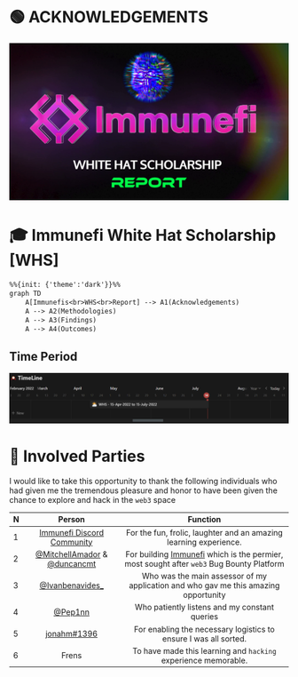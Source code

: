 # 🟢 ACKNOWLEDGEMENTS

<p align="center">
<a href="https://twitter.com/m0ham3dxx" target="_blank">
<img src="./img/whsp.png">
</a>
</p>

# 🎓 Immunefi White Hat Scholarship [WHS] 

```mermaid
%%{init: {'theme':'dark'}}%%
graph TD
    A[Immunefis<br>WHS<br>Report] --> A1(Acknowledgements)
    A --> A2(Methodologies)
    A --> A3(Findings)
    A --> A4(Outcomes)
```

## Time Period 

![](./img/tl.png)

# 🤝 Involved Parties

I would like to take this opportunity to thank the following individuals who had given me the tremendous pleasure and honor to have been given the chance to explore and hack in the `web3` space

N | Person | Function
|:--|:--:|:--:|
1 | [Immunefi Discord Community](https://discord.gg/rpkPDR7pVV?utm_source=immunefi) | For the fun, frolic, laughter and an amazing learning experience. 
2 | [@MitchellAmador](https://twitter.com/MitchellAmador) & [@duncancmt](https://twitter.com/duncancmt) | For building [Immunefi](https://immunefi.com/) which is the permier, most sought after `web3` Bug Bounty Platform 
3 | [@Ivanbenavides_](https://twitter.com/Ivanbenavides_) | Who was the main assessor of my application and who gav me this amazing opportunity 
4 | [@Pep1nn](https://twitter.com/Pep1nn) | Who patiently listens and my constant queries
5 | [jonahm#1396](discordapp.com/users/786775850019323915) | For enabling the necessary logistics to ensure I was all sorted.
6 | Frens | To have made this learning and `hacking` experience memorable.
